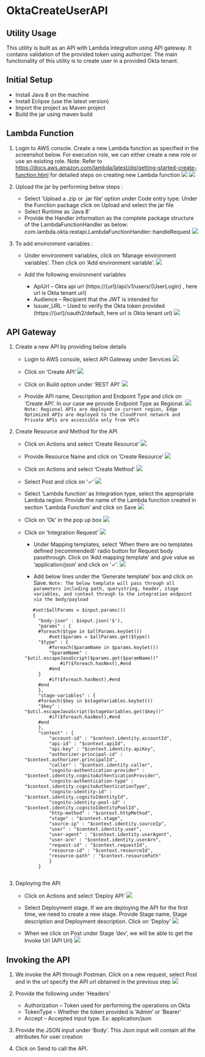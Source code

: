 # OktaCreateUserAPI
## Utility Usage
This utility is built as an API with Lambda integration using API gateway. It contains validation of the provided token using authorizer. The main functionality of this utility is to create user in a provided Okta tenant. 
## Initial Setup
* Install Java 8 on the machine
* Install Eclipse (use the latest version)
* Import the project as Maven project
* Build the jar using maven build
## Lambda Function
1. Login to AWS console. Create a new Lambda function as specified in the screenshot below. For execution role, we can either create a new role or use an existing role. 
Note: Refer to https://docs.aws.amazon.com/lambda/latest/dg/getting-started-create-function.html for detailed steps on creating new Lambda function
![](images/Create_LambdaFunction.png)
![](images/Create_LambdaFunction1.png)

2. Upload the jar by performing below steps :
    - Select ‘Upload a .zip or .jar file’ option under Code entry type. Under the Function package click on Upload and select the jar file
    - Select Runtime as ‘Java 8’ 
    - Provide the Handler information as the complete package structure of the LambdaFunctionHandler as below:
        com.lambda.okta.restapi.LambdaFunctionHandler::handleRequest
 ![](images/UploadJar.png)

3. To add environment variables :
    - Under environment variables, click on ‘Manage environment variables’. Then click on ‘Add environment variable’. 
    ![](images/EnvironmentVar1.png)

    - Add the following environment variables
        - ApiUrl – Okta api url (https://{url}/api/v1/users/{UserLogin} , here url is Okta tenant url)
        - Audience – Recipient that the JWT is intended for
        - Issuer_URL – Used to verify the Okta token provided (https://{url}/oauth2/default, here url is Okta tenant url)
     ![](images/EnvironmentVar2.png)
     
## API Gateway
  1. Create a new API by providing below details
      - Login to AWS console, select API Gateway under Services
        ![](images/APIGateway1.png)
        
      - Click on ‘Create API’
        ![](images/APIGateway2.png)
        
      - Click on Build option under ‘REST API’
        ![](images/APIGateway3.png)
      
      - Provide API name, Description and Endpoint Type and click on ‘Create API’. In our case we provide Endpoint Type as Regional. 
        ![](images/APIGateway4.png)
        `Note: Regional APIs are deployed in current region, Edge Optimized APIs are deployed to the CloudFront network and Private APIs are accessible only from VPCs`
  2. Create Resource and Method for the API
      - Click on Actions and select ‘Create Resource’
        ![](images/CreateResource.png)
        
      - Provide Resource Name and click on ‘Create Resource’
        ![](images/CreateResource1.png)
        
      - Click on Actions and select ‘Create Method’
        ![](images/CreateMethod.png)

      - Select Post and click on ‘✓’
        ![](images/CreateMethod1.png)
        
      - Select ‘Lambda function’ as Integration type, select the appropriate Lambda region. Provide the name of the Lambda function created in section ‘Lambda Function’ and click on Save
        ![](images/LambdaFunction.png)
        
      - Click on ‘Ok’ in the pop up box
        ![](images/LambdaFunction_popup.png)
        
      - Click on ‘Integration Request’
        ![](images/Int_Request.png)

          - Under Mapping templates, select ‘When there are no templates defined (recommended)’ radio button for Request body passthrough. Click on ‘Add mapping template’ and give value as ‘application/json’ and click on ‘✓’.
            ![](images/MappingTemplates.png)
            

          - Add below lines under the ‘Generate template’ box and click on Save.
          `Note: The below template will pass through all parameters including path, querystring, header, stage variables, and context through to the integration endpoint via the body/payload`
         ``` 
            #set($allParams = $input.params())            
            {            
              "body-json" : $input.json('$'),              
              "params" : {              
              #foreach($type in $allParams.keySet())              
                  #set($params = $allParams.get($type))                  
              "$type" : {              
                  #foreach($paramName in $params.keySet())                  
                  "$paramName" : "$util.escapeJavaScript($params.get($paramName))"                  
                      #if($foreach.hasNext),#end                      
                  #end                  
              }             
                  #if($foreach.hasNext),#end                  
              #end              
              },              
              "stage-variables" : {              
              #foreach($key in $stageVariables.keySet())              
              "$key" : "$util.escapeJavaScript($stageVariables.get($key))"              
                  #if($foreach.hasNext),#end                  
              #end              
              },              
              "context" : {
                  "account-id" : "$context.identity.accountId",
                  "api-id" : "$context.apiId",
                  "api-key" : "$context.identity.apiKey",
                  "authorizer-principal-id" : "$context.authorizer.principalId",
                  "caller" : "$context.identity.caller",
                  "cognito-authentication-provider" : "$context.identity.cognitoAuthenticationProvider",                  
                  "cognito-authentication-type" : "$context.identity.cognitoAuthenticationType",                  
                  "cognito-identity-id" : "$context.identity.cognitoIdentityId",                  
                  "cognito-identity-pool-id" : "$context.identity.cognitoIdentityPoolId",                  
                  "http-method" : "$context.httpMethod",                  
                  "stage" : "$context.stage",                  
                  "source-ip" : "$context.identity.sourceIp",                  
                  "user" : "$context.identity.user",                  
                  "user-agent" : "$context.identity.userAgent",                  
                  "user-arn" : "$context.identity.userArn",                  
                  "request-id" : "$context.requestId",                  
                  "resource-id" : "$context.resourceId",
                  "resource-path" : "$context.resourcePath"
                  }
              }
             

  3. Deploying the API
      - Click on Actions and select ‘Deploy API’
        ![](images/DeployAPI.png)
        
      - Select Deployment stage. If we are deploying the API for the first time, we need to create a new stage. Provide Stage name, Stage description and Deployment description. Click on ‘Deploy’
        ![](images/DeployAPI2.png)

      - When we click on Post under Stage ‘dev’, we will be able to get the Invoke Url (API Url)
        ![](images/APIUrl.png)
        

## Invoking the API 
  
  1. We invoke the API through Postman. Click on a new request, select Post and in the url specify the API url obtained in the previous step
  ![](images/InvokeAPI.png)

  2. Provide the following under ‘Headers’ 
      - Authorization – Token used for performing the operations on Okta
      - TokenType – Whether the token provided is ‘Admin’ or ‘Bearer’
      - Accept – Accepted input type. Ex: application/json
  3. Provide the JSON input under ‘Body’. This Json input will contain all the attributes for user creation
  4. Click on Send to call the API. 

